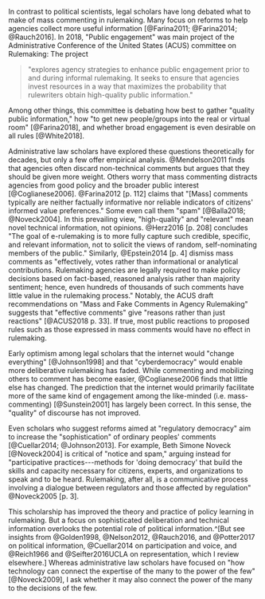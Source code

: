 In contrast to political scientists, legal scholars have long debated
what to make of mass commenting in rulemaking. Many focus on reforms to
help agencies collect more useful information
[@Farina2011; @Farina2014; @Rauch2016]. In 2018, "Public engagement" was
main project of the Administrative Conference of the United States
(ACUS) committee on Rulemaking: The project

> "explores agency strategies to enhance public engagement prior to and
> during informal rulemaking. It seeks to ensure that agencies invest
> resources in a way that maximizes the probability that rulewriters
> obtain high-quality public information."

Among other things, this committee is debating how best to gather
"quality public information," how "to get new people/groups into the
real or virtual room" [@Farina2018], and whether broad engagement is
even desirable on all rules [@White2018].

Administrative law scholars have explored these questions theoretically
for decades, but only a few offer empirical analysis. @Mendelson2011
finds that agencies often discard non-technical comments but argues that
they should be given more weight. Others worry that mass commenting
distracts agencies from good policy and the broader public interest
[@Coglianese2006]. @Farina2012 [p. 112] claims that "[Mass] comments
typically are neither factually informative nor reliable indicators of
citizens' informed value preferences." Some even call them "spam"
[@Balla2018; @Noveck2004]. In this prevailing view, "high-quality" and
"relevant" mean novel technical information, not opinions. @Herz2016 [p.
208] concludes "The goal of e-rulemaking is to more fully capture such
credible, specific, and relevant information, not to solicit the views
of random, self-nominating members of the public." Similarly,
@Epstein2014 [p. 4] dismiss mass comments as "effectively, votes rather
than informational or analytical contributions. Rulemaking agencies are
legally required to make policy decisions based on fact-based, reasoned
analysis rather than majority sentiment; hence, even hundreds of
thousands of such comments have little value in the rulemaking process."
Notably, the ACUS draft recommendations on "Mass and Fake Comments in
Agency Rulemaking" suggests that "effective comments" give "reasons
rather than just reactions" [@ACUS2018 p. 33]. If true, most public
reactions to proposed rules such as those expressed in mass comments
would have no effect in rulemaking.

Early optimism among legal scholars that the internet would "change
everything" [@Johnson1998] and that "cyberdemocracy" would enable more
deliberative rulemaking has faded. While commenting and mobilizing
others to comment has become easier, @Coglianese2006 finds that little
else has changed. The prediction that the internet would primarily
facilitate more of the same kind of engagement among the like-minded
(i.e. mass-commenting) [@Sunstein2001] has largely been correct. In this
sense, the "quality" of discourse has not improved.

Even scholars who suggest reforms aimed at "regulatory democracy" aim to
increase the "sophistication" of ordinary peoples' comments
[@Cuellar2014; @Johnson2013]. For example, Beth Simone Noveck
[@Noveck2004] is critical of "notice and spam," arguing instead for
"participative practices---methods for 'doing democracy' that build the
skills and capacity necessary for citizens, experts, and organizations
to speak and to be heard. Rulemaking, after all, is a communicative
process involving a dialogue between regulators and those affected by
regulation" @Noveck2005 [p. 3].

This scholarship has improved the theory and practice of policy learning
in rulemaking. But a focus on sophisticated deliberation and technical
information overlooks the potential role of political information.^[But see insights from @Golden1998, @Nelson2012, @Rauch2016, and
    @Potter2017 on political information, @Cuellar2014 on participation
    and voice, and @Reich1966 and @Seifter2016UCLA on representation,
    which I review elsewhere.]
Whereas administrative law scholars have focused on "how technology can
connect the expertise of the many to the power of the few"
[@Noveck2009], I ask whether it may also connect the power of the many
to the decisions of the few.

